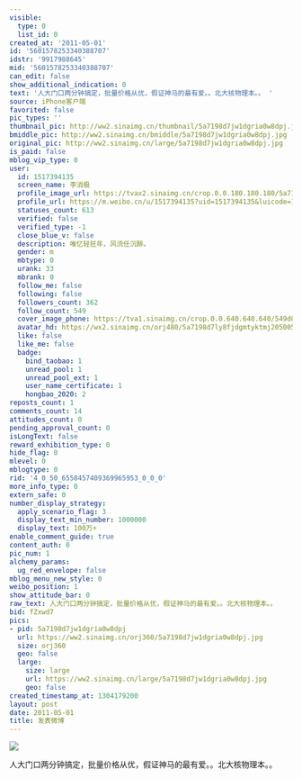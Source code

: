 ```yaml
---
visible:
  type: 0
  list_id: 0
created_at: '2011-05-01'
id: '5601578253340388707'
idstr: '9917988645'
mid: '5601578253340388707'
can_edit: false
show_additional_indication: 0
text: '人大门口两分钟搞定，批量价格从优，假证神马的最有爱。。北大核物理本。。 '
source: iPhone客户端
favorited: false
pic_types: ''
thumbnail_pic: http://ww2.sinaimg.cn/thumbnail/5a7198d7jw1dgria0w8dpj.jpg
bmiddle_pic: http://ww2.sinaimg.cn/bmiddle/5a7198d7jw1dgria0w8dpj.jpg
original_pic: http://ww2.sinaimg.cn/large/5a7198d7jw1dgria0w8dpj.jpg
is_paid: false
mblog_vip_type: 0
user:
  id: 1517394135
  screen_name: 李消极
  profile_image_url: https://tvax2.sinaimg.cn/crop.0.0.180.180.180/5a7198d7ly8fjdgmtyktmj20500500so.jpg?KID=imgbed,tva&Expires=1606400053&ssig=75IMk5KRgf
  profile_url: https://m.weibo.cn/u/1517394135?uid=1517394135&luicode=10000011&lfid=2304131517394135_-_WEIBO_SECOND_PROFILE_WEIBO
  statuses_count: 613
  verified: false
  verified_type: -1
  close_blue_v: false
  description: 唯忆轻狂年，风流任沉醉。
  gender: m
  mbtype: 0
  urank: 33
  mbrank: 0
  follow_me: false
  following: false
  followers_count: 362
  follow_count: 549
  cover_image_phone: https://tva1.sinaimg.cn/crop.0.0.640.640.640/549d0121tw1egm1kjly3jj20hs0hsq4f.jpg
  avatar_hd: https://wx2.sinaimg.cn/orj480/5a7198d7ly8fjdgmtyktmj20500500so.jpg
  like: false
  like_me: false
  badge:
    bind_taobao: 1
    unread_pool: 1
    unread_pool_ext: 1
    user_name_certificate: 1
    hongbao_2020: 2
reposts_count: 1
comments_count: 14
attitudes_count: 0
pending_approval_count: 0
isLongText: false
reward_exhibition_type: 0
hide_flag: 0
mlevel: 0
mblogtype: 0
rid: '4_0_50_6558457409369965953_0_0_0'
more_info_type: 0
extern_safe: 0
number_display_strategy:
  apply_scenario_flag: 3
  display_text_min_number: 1000000
  display_text: 100万+
enable_comment_guide: true
content_auth: 0
pic_num: 1
alchemy_params:
  ug_red_envelope: false
mblog_menu_new_style: 0
weibo_position: 1
show_attitude_bar: 0
raw_text: 人大门口两分钟搞定，批量价格从优，假证神马的最有爱。。北大核物理本。。 ​​​
bid: fZxwd7
pics:
- pid: 5a7198d7jw1dgria0w8dpj
  url: https://ww2.sinaimg.cn/orj360/5a7198d7jw1dgria0w8dpj.jpg
  size: orj360
  geo: false
  large:
    size: large
    url: https://ww2.sinaimg.cn/large/5a7198d7jw1dgria0w8dpj.jpg
    geo: false
created_timestamp_at: 1304179200
layout: post
date: 2011-05-01
title: 发表微博
---
```


![](http://ww2.sinaimg.cn/large/5a7198d7jw1dgria0w8dpj.jpg)

人大门口两分钟搞定，批量价格从优，假证神马的最有爱。。北大核物理本。。 

